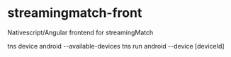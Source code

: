# streamingmatch-front
Nativescript/Angular frontend for streamingMatch


tns device android --available-devices
tns run android --device [deviceId]
